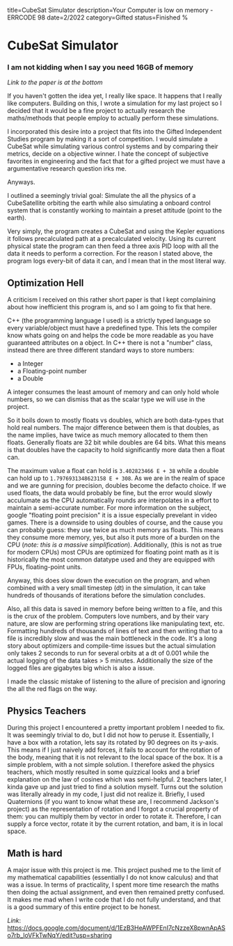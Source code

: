 title=CubeSat Simulator
description=Your Computer is low on memory - ERRCODE 98
date=2/2022
category=Gifted
status=Finished
%

# CubeSat Simulator
### I am not kidding when I say you need 16GB of memory 

*Link to the paper is at the bottom*

If you haven't gotten the idea yet, I really like space. It happens that I really like computers. Building on this, I wrote a simulation for my last project so I decided that it would be a fine project to actually research the maths/methods that people employ to actually perform these simulations.

I incorporated this desire into a project that fits into the Gifted Independent Studies program by making it a sort of competition. I would simulate a CubeSat while simulating various control systems and by comparing their metrics, decide on a objective winner. I hate the concept of subjective favorites in engineering and the fact that for a gifted project we must have a argumentative research question irks me.

Anyways.

I outlined a seemingly trivial goal:
Simulate the all the physics of a CubeSatellite orbiting the earth while also simulating a onboard control system that is constantly working to maintain a preset attitude (point to the earth).

Very simply, the program creates a CubeSat and using the Kepler equations it follows precalculated path at a precalculated velocity. Using its current physical state the program can then feed a three axis PID loop with all the data it needs to perform a correction. For the reason I stated above, the program logs every-bit of data it can, and I mean that in the most literal way.

## Optimization Hell

A criticism I received on this rather short paper is that I kept complaining about how inefficient this program is, and so I am going to fix that here.

C++  (the programming language I used) is a strictly typed language so every variable/object must have a predefined type. This lets the compiler know whats going on and helps the code be more readable as you have guaranteed attributes on a object. In C++ there is not a "number" class, instead there are three different standard ways to store numbers:
- a Integer
- a Floating-point number
- a Double

A integer consumes the least amount of memory and can only hold whole numbers, so we can dismiss that as the scalar type we will use in the project.

So it boils down to mostly floats vs doubles, which are both data-types that hold real numbers. The major difference between them is that doubles, as the name implies, have twice as much memory allocated to them then floats. Generally floats are 32 bit while doubles are 64 bits. What this means is that doubles have the capacity to hold significantly more data then a float can.

The maximum value a float can hold is `3.402823466 E + 38` while a double can hold up to `1.7976931348623158 E + 308`. As we are in the realm of space and we are gunning for precision, doubles become the defacto choice. If we used floats, the data would probably be fine, but the error would slowly acculumate as the CPU automatically rounds are interpolates in a effort to maintain a semi-accurate number. For more information on the subject, google "floating point precision" it is a issue especially prevelant in video games. There is a downside to using doubles of course, and the cause you can probably guess: they use twice as much memory as floats. This means they consume more memory, yes, but also it puts more of a burden on the CPU (*note: this is a massive simplification*). Additionally, (this is not as true for modern CPUs) most CPUs are optimized for floating point math as it is historically the most common datatype used and they are equipped with FPUs, floating-point units.

Anyway, this does slow down the execution on the program, and when combined with a very small timestep (dt) in the simulation, it can take hundreds of thousands of iterations before the simulation concludes.

Also, all this data is saved in memory before being written to a file, and this is the crux of the problem. Computers love numbers, and by their vary nature, are slow are performing string operations like manipulating text, etc.
Formatting hundreds of thousands of lines of text and then writing that to a file is incredibly slow and was the main bottleneck in the code. It's a long story about optimizers and compile-time issues but the actual simulation only takes 2 seconds to run for several orbits at a dt of 0.001 while the actual logging of the data takes > 5 minutes. Additionally the size of the logged files are gigabytes big which is also a issue.

I made the classic mistake of listening to the allure of precision and ignoring the all the red flags on the way.

## Physics Teachers

During this project I encountered a pretty important problem I needed to fix. It was seemingly trivial to do, but I did not how to peruse it. Essentially, I have a box with a rotation, lets say its rotated by 90 degrees on its y-axis. This means if I just naively add forces, it fails to account for the rotation of the body, meaning that it is not relevant to the local space of the box. It is a simple problem, with a not simple solution. I therefore asked the physics teachers, which mostly resulted in some quizzical looks and a brief explanation on the law of cosines which was semi-helpful. 2 teachers later, I kinda gave up and just tried to find a solution myself. Turns out the solution was literally already in my code, I just did not realize it. Briefly, I used Quaternions (if you want to know what these are, I recommend Jackson's project) as the representation of rotation and I forgot a crucial property of them: you can multiply them by vector in order to rotate it. Therefore, I can supply a force vector, rotate it by the current rotation, and bam, it is in local space.

## Math is hard

A major issue with this project is me. This project pushed me to the limit of my mathematical capabilities (essentially I do not know calculus) and that was a issue. In terms of practicality, I spent more time research the maths then doing the actual assignment, and even then remained pretty confused. It makes me mad when I write code that I do not fully understand, and that is a good summary of this entire project to be honest.

*Link*:
<https://docs.google.com/document/d/1EzB3HeAWPFEnI7cNzzeX8pwnApASo7rb_loVFkTwNqY/edit?usp=sharing>